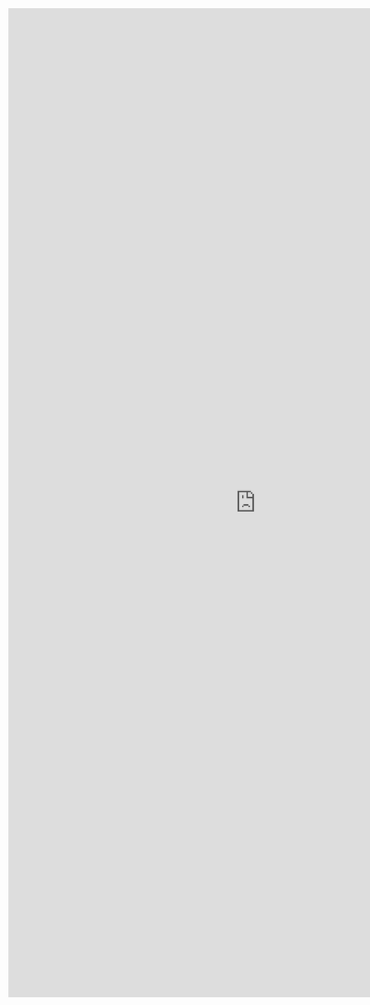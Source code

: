 <iframe src="https://docs.google.com/forms/d/e/1FAIpQLSdewRfIDGIuredr-BrSFMMY1VIo4o5nEHlA-XXnJnsUQid9Tw/viewform?embedded=true" width="1000" height="2000" frameborder="0" marginheight="0" marginwidth="0">Loading...</iframe>
